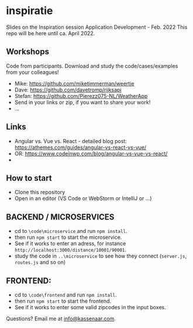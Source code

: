 # inspiratie
Slides on the Inspiration session Application Development - Feb. 2022
This repo will be here until ca. April 2022.

## Workshops
Code from participants. Download and study the code/cases/examples from your colleagues!
- Mike: https://github.com/miketimmerman/weertje
- Dave: https://github.com/davetromp/rijksapi
- Stefan: https://github.com/Pierezz075-NL/WeatherApp
- Send in your links or zip, if you want to share your work!
- ...

## Links
- Angular vs. Vue vs. React - detailed blog post: https://athemes.com/guides/angular-vs-react-vs-vue/
- OR: https://www.codeinwp.com/blog/angular-vs-vue-vs-react/
- 

## How to start
- Clone this repository
- Open in an editor (VS Code or WebStorm or IntelliJ or ...)

## BACKEND / MICROSERVICES
- cd to `\code\microservice` and run `npm install`.
- then run `npm start` to start the microservice.
- See if it works to enter an adress, for instance `http://localhost:3000/distance/10001/90001`.
- study the code in `..\microservice` to see how they connect (`server.js`, `routes.js` and so on)

## FRONTEND:
- cd to `\code\frontend` and run `npm install`.
- then run `npm start` to start the frontend.
- See if it works to enter some valid zipcodes in the input boxes.

Questions? Email me at info@kassenaar.com.
